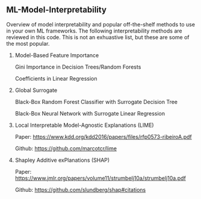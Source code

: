 ## ML-Model-Interpretability
Overview of model interpretability and popular off-the-shelf methods to use in your own ML frameworks.
The following interpretability methods are reviewed in this code. This is not an exhuastive list, but these are some of the most popular.

1. Model-Based Feature Importance
   
    Gini Importance in Decision Trees/Random Forests
  
    Coefficients in Linear Regression
  
2. Global Surrogate

    Black-Box Random Forest Classifier with Surrogate Decision Tree
  
    Black-Box Neural Network with Surrogate Linear Regression
  
3. Local Interpretable Model-Agnostic Explanations (LIME)

     Paper: https://www.kdd.org/kdd2016/papers/files/rfp0573-ribeiroA.pdf
   
     Github: https://github.com/marcotcr/lime
   
5. Shapley Additive exPlanations (SHAP)

     Paper: https://www.jmlr.org/papers/volume11/strumbelj10a/strumbelj10a.pdf
   
     Github: https://github.com/slundberg/shap#citations
